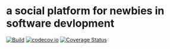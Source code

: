 # a social platform for newbies in software devlopment

[![Build](https://travis-ci.org/abrahamemmanuel/Devcamp.svg?branch=master)](https://travis-ci.org/abrahamemmanuel/Devcamp)
[![codecov.io](https://codecov.io/github/abrahamemmanuel/Devcamp/coverage.svg?branch=master)](https://codecov.io/github/abrahamemmanuel/Devcamp?branch=master)
[![Coverage Status](https://coveralls.io/repos/github/abrahamemmanuel/Devcamp/badge.svg?branch=master)](https://coveralls.io/github/abrahamemmanuel/Devcamp?branch=master)
